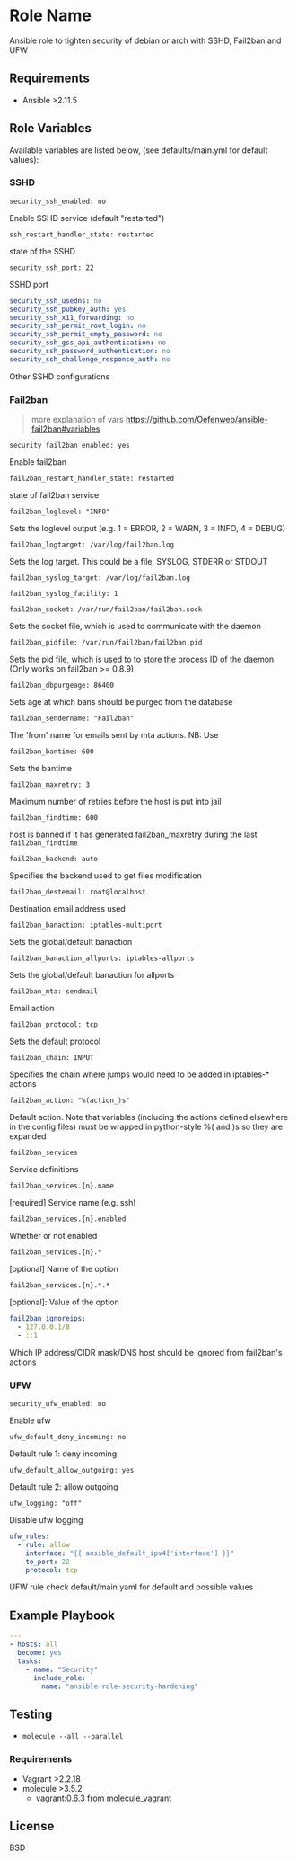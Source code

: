 # Role Name

Ansible role to tighten security of debian or arch with SSHD, Fail2ban and UFW

## Requirements

- Ansible >2.11.5

## Role Variables

Available variables are listed below, (see defaults/main.yml for default values):

### SSHD

```security_ssh_enabled: no```

Enable SSHD service (default "restarted")

```ssh_restart_handler_state: restarted```

state of the SSHD

```security_ssh_port: 22```

SSHD port

```yaml
security_ssh_usedns: no
security_ssh_pubkey_auth: yes
security_ssh_x11_forwarding: no
security_ssh_permit_root_login: no
security_ssh_permit_empty_password: no
security_ssh_gss_api_authentication: no
security_ssh_password_authentication: no
security_ssh_challenge_response_auth: no
```

Other SSHD configurations

### Fail2ban

> more explanation of vars <https://github.com/Oefenweb/ansible-fail2ban#variables>

```security_fail2ban_enabled: yes```

Enable fail2ban

```fail2ban_restart_handler_state: restarted```

state of fail2ban service

```fail2ban_loglevel: "INFO"```

Sets the loglevel output (e.g. 1 = ERROR, 2 = WARN, 3 = INFO, 4 = DEBUG)

```fail2ban_logtarget: /var/log/fail2ban.log```

Sets the log target. This could be a file, SYSLOG, STDERR or STDOUT

```fail2ban_syslog_target: /var/log/fail2ban.log```

```fail2ban_syslog_facility: 1```

```fail2ban_socket: /var/run/fail2ban/fail2ban.sock```

Sets the socket file, which is used to communicate with the daemon

```fail2ban_pidfile: /var/run/fail2ban/fail2ban.pid```

Sets the pid file, which is used to to store the process ID of the daemon (Only works on fail2ban >= 0.8.9)

```fail2ban_dbpurgeage: 86400```

Sets age at which bans should be purged from the database

```fail2ban_sendername: "Fail2ban"```

The 'from' name for emails sent by mta actions. NB: Use

```fail2ban_bantime: 600```

Sets the bantime

```fail2ban_maxretry: 3```

Maximum number of retries before the host is put into jail

```fail2ban_findtime: 600```

 host is banned if it has generated fail2ban_maxretry during the last `fail2ban_findtime`

```fail2ban_backend: auto```

Specifies the backend used to get files modification

```fail2ban_destemail: root@localhost```

Destination email address used

```fail2ban_banaction: iptables-multiport```

Sets the global/default banaction

```fail2ban_banaction_allports: iptables-allports```

Sets the global/default banaction for allports

```fail2ban_mta: sendmail```

Email action

```fail2ban_protocol: tcp```

Sets the default protocol

```fail2ban_chain: INPUT```

Specifies the chain where jumps would need to be added in iptables-* actions

```fail2ban_action: "%(action_)s"```

Default action. Note that variables (including the actions defined elsewhere in the config files) must be wrapped in python-style %( and )s so they are expanded

```fail2ban_services```

Service definitions

```fail2ban_services.{n}.name```

[required] Service name (e.g. ssh)

```fail2ban_services.{n}.enabled```

Whether or not enabled

```fail2ban_services.{n}.*```

[optional] Name of the option

```fail2ban_services.{n}.*.*```

[optional]: Value of the option

```yaml
fail2ban_ignoreips:
  - 127.0.0.1/8
  - ::1
```

Which IP address/CIDR mask/DNS host should be ignored from fail2ban's actions


### UFW

```security_ufw_enabled: no```

Enable ufw

```ufw_default_deny_incoming: no```

Default rule 1: deny incoming

```ufw_default_allow_outgoing: yes```

Default rule 2: allow outgoing

```ufw_logging: "off"```

Disable ufw logging

```yaml
ufw_rules:
  - rule: allow
    interface: "{{ ansible_default_ipv4['interface'] }}"
    to_port: 22
    protocol: tcp
```

UFW rule check default/main.yaml for default and possible values

## Example Playbook

```yaml
---
- hosts: all
  become: yes
  tasks:
    - name: "Security"
      include_role:
        name: "ansible-role-security-hardening"

```

## Testing

- `molecule --all --parallel`

### Requirements

- Vagrant >2.2.18
- molecule >3.5.2
  - vagrant:0.6.3 from molecule_vagrant

## License

BSD
